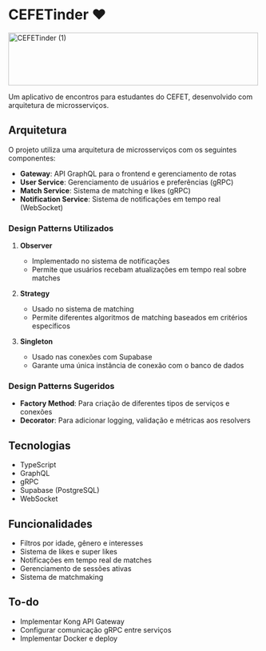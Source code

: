 # CEFETinder ❤️

<img width="500" height="106" alt="CEFETinder (1)" src="https://github.com/user-attachments/assets/c634f3f1-9bb1-42d4-a8bb-0401de5fab6f" />

Um aplicativo de encontros para estudantes do CEFET, desenvolvido com arquitetura de microsserviços.

## Arquitetura

O projeto utiliza uma arquitetura de microsserviços com os seguintes componentes:

- **Gateway**: API GraphQL para o frontend e gerenciamento de rotas
- **User Service**: Gerenciamento de usuários e preferências (gRPC)
- **Match Service**: Sistema de matching e likes (gRPC)
- **Notification Service**: Sistema de notificações em tempo real (WebSocket)

### Design Patterns Utilizados

1. **Observer**

   - Implementado no sistema de notificações
   - Permite que usuários recebam atualizações em tempo real sobre matches

2. **Strategy**

   - Usado no sistema de matching
   - Permite diferentes algoritmos de matching baseados em critérios específicos

3. **Singleton**

   - Usado nas conexões com Supabase
   - Garante uma única instância de conexão com o banco de dados

### Design Patterns Sugeridos

- **Factory Method**: Para criação de diferentes tipos de serviços e conexões
- **Decorator**: Para adicionar logging, validação e métricas aos resolvers

## Tecnologias

- TypeScript
- GraphQL
- gRPC
- Supabase (PostgreSQL)
- WebSocket

## Funcionalidades

- Filtros por idade, gênero e interesses
- Sistema de likes e super likes
- Notificações em tempo real de matches
- Gerenciamento de sessões ativas
- Sistema de matchmaking

## To-do

- Implementar Kong API Gateway
- Configurar comunicação gRPC entre serviços
- Implementar Docker e deploy
